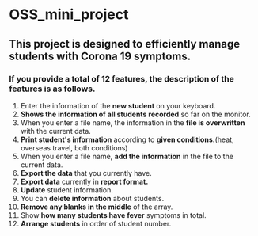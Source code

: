 # OSS_mini_project

## This project is designed to efficiently manage students with Corona 19 symptoms.

### If you provide a total of 12 features, the description of the features is as follows.


1. Enter the information of the **new student** on your keyboard.
2. **Shows the information of all students recorded** so far on the monitor.
3. When you enter a file name, the information in the **file is overwritten** with the current data.
4. **Print student's information** according to **given conditions.**(heat, overseas travel, both conditions)
5. When you enter a file name, **add the information** in the file to the current data.
6. **Export the data** that you currently have.
7. **Export data** currently in **report format.**
8. **Update** student information.
9. You can **delete information** about students.
10. **Remove any blanks in the middle** of the array.
11. Show **how many students have fever** symptoms in total.
12. **Arrange students** in order of student number.
